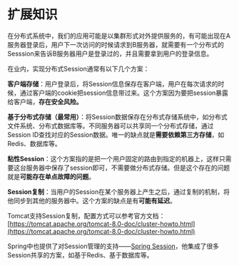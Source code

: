 # 扩展知识


在分布式系统中，我们的应用可能是以集群形式对外提供服务的，有可能出现在A服务器登录后，用户下一次访问的时候请求到B服务器，就需要有一个分布式的Sesssion来告诉B服务器用户是登录过的，并且需要拿到用户的登录信息。



在业内，实现分布式Session通常有以下几个方案：



**客户端存储**：用户登录后，将Session信息保存在客户端，用户在每次请求的时候，通过客户端的cookie把session信息带过来。这个方案因为要把session暴露给客户端，**存在安全风险。**



**基于分布式存储（最常用）**：将Session数据保存在分布式存储系统中，如分布式文件系统、分布式数据库等。不同服务器可以共享同一个分布式存储，通过Session ID查找对应的Session数据。唯一的缺点就是**需要依赖第三方存储**，如Redis、数据库等。



**粘性Session**：这个方案指的是把一个用户固定的路由到指定的机器上，这样只需要这台服务器中保存了session即可，不需要做分布式存储。但是这个存在的问题就是**可能存在单点故障的问题**。



**Session复制**：当用户的Session在某个服务器上产生之后，通过复制的机制，将他同步到其他的服务器中。这个方案的缺点是有**可能有延迟**。



Tomcat支持Session复制，配置方式可以参考官方文档：[https://tomcat.apache.org/tomcat-8.0-doc/cluster-howto.html](https://tomcat.apache.org/tomcat-8.0-doc/cluster-howto.html)



Spring中也提供了对Session管理的支持——[Spring Session](https://docs.spring.io/spring-session/reference/index.html)，他集成了很多Session共享的方案，如基于Redis、基于数据库等。





  


